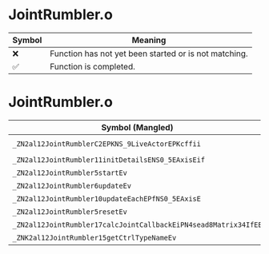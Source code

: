 # JointRumbler.o
| Symbol | Meaning 
| ------------- | ------------- 
| :x: | Function has not yet been started or is not matching. 
| :white_check_mark: | Function is completed. 


# JointRumbler.o
| Symbol (Mangled) | Symbol (Demangled) | Decompiled? |
| ------------- |  ------------- | ------------- |
| `_ZN2al12JointRumblerC2EPKNS_9LiveActorEPKcffii` | `al::JointRumbler::JointRumbler(al::LiveActor const*,char const*,float,float,int,int)` | :white_check_mark: |
| `_ZN2al12JointRumbler11initDetailsENS0_5EAxisEif` | `al::JointRumbler::initDetails(al::JointRumbler::EAxis,int,float)` | :white_check_mark: |
| `_ZN2al12JointRumbler5startEv` | `al::JointRumbler::start(void)` | :white_check_mark: |
| `_ZN2al12JointRumbler6updateEv` | `al::JointRumbler::update(void)` | :white_check_mark: |
| `_ZN2al12JointRumbler10updateEachEPfNS0_5EAxisE` | `al::JointRumbler::updateEach(float *,al::JointRumbler::EAxis)` | :white_check_mark: |
| `_ZN2al12JointRumbler5resetEv` | `al::JointRumbler::reset(void)` | :white_check_mark: |
| `_ZN2al12JointRumbler17calcJointCallbackEiPN4sead8Matrix34IfEE` | `al::JointRumbler::calcJointCallback(int,sead::Matrix34<float> *)` | :white_check_mark: |
| `_ZNK2al12JointRumbler15getCtrlTypeNameEv` | `al::JointRumbler::getCtrlTypeName(void)const` | :white_check_mark: |
